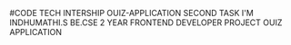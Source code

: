 #CODE TECH INTERSHIP 
OUIZ-APPLICATION
SECOND TASK
I'M INDHUMATHI.S
BE.CSE
2 YEAR
FRONTEND DEVELOPER PROJECT OUIZ APPLICATION
